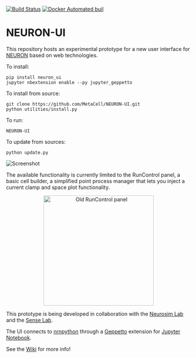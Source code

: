
[![Build Status](https://travis-ci.org/MetaCell/NEURON-UI.svg?branch=master)](https://travis-ci.org/MetaCell/NEURON-UI)
[![Docker Automated buil](https://img.shields.io/docker/automated/jrottenberg/ffmpeg.svg)](https://hub.docker.com/r/metacell/neuron-ui/)

# NEURON-UI

This repository hosts an experimental prototype for a new user interface for [NEURON](http://www.neuron.yale.edu/neuron/) based on web technologies. 

To install:
```
pip install neuron_ui
jupyter nbextension enable --py jupyter_geppetto
```

To install from source:
```
git clone https://github.com/MetaCell/NEURON-UI.git
python utilities/install.py
```

To run:
```
NEURON-UI
```

To update from sources:
```
python update.py
```

![Screenshot](https://dl.dropboxusercontent.com/u/7538688/Don%27t%20delete%2C%20used%20in%20wikis%20etc/release034.png)

The available functionality is currently limited to the RunControl panel, a basic cell builder, a simplified point process manager that lets you inject a current clamp and space plot functionality.

<p align="center">
  <img src="https://dl.dropboxusercontent.com/u/7538688/Don%27t%20delete%2C%20used%20in%20wikis%20etc/Screen_Shot_2016-06-15_at_18.06.16.png" alt="Old RunControl panel" height="300"/>
</p>

This prototype is being developed in collaboration with the [Neurosim Lab](http://neurosimlab.org/) and the [Sense Lab](https://senselab.med.yale.edu/).

The UI connects to [nrnpython](http://www.neuron.yale.edu/neuron/static/docs/help/neuron/neuron/classes/python.html) through a [Geppetto](http://git.geppetto.org) extension for [Jupyter Notebook](http://jupyter.org/).

See the [Wiki](https://github.com/MetaCell/NEURON-UI/wiki) for more info!
